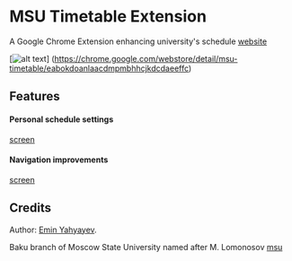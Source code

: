 MSU Timetable Extension
=======================

A Google Chrome Extension enhancing university's schedule <a href="http://timetable.msu.az">website</a>

[![alt text](https://raw.github.com/ewintory/msu-timetable-extension/master/screenshots/chrome-store-badge.png)]
(https://chrome.google.com/webstore/detail/msu-timetable/eabokdoanlaacdmpmbhhcjkdcdaeeffc)

Features
--------

#### Personal schedule settings
[screen](https://raw.github.com/ewintory/msu-timetable-extension/master/screenshots/scr-1.png)

    
#### Navigation improvements
[screen](https://raw.github.com/ewintory/msu-timetable-extension/master/screenshots/scr-2.png)

Credits
-------

Author: [Emin Yahyayev](https://github.com/ewintory).

Baku branch of Moscow State University named after M. Lomonosov
[msu](https://raw.github.com/ewintory/msu-timetable-extension/master/screenshots/msu-logo.jpg)